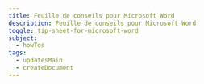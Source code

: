 ```yaml
---
title: Feuille de conseils pour Microsoft Word
description: Feuille de conseils pour Microsoft Word
toggle: tip-sheet-for-microsoft-word
subject:
  - howTos
tags:
  - updatesMain
  - createDocument
---
```

